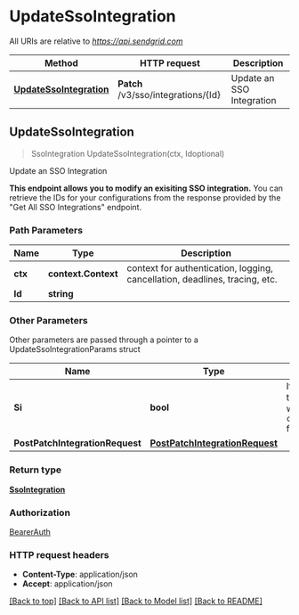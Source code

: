 # UpdateSsoIntegration

All URIs are relative to *https://api.sendgrid.com*

Method | HTTP request | Description
------------- | ------------- | -------------
[**UpdateSsoIntegration**](UpdateSsoIntegration.md#UpdateSsoIntegration) | **Patch** /v3/sso/integrations/{Id} | Update an SSO Integration



## UpdateSsoIntegration

> SsoIntegration UpdateSsoIntegration(ctx, Idoptional)

Update an SSO Integration

**This endpoint allows you to modify an exisiting SSO integration.**  You can retrieve the IDs for your configurations from the response provided by the \"Get All SSO Integrations\" endpoint.

### Path Parameters


Name | Type | Description
------------- | ------------- | -------------
**ctx** | **context.Context** | context for authentication, logging, cancellation, deadlines, tracing, etc.
**Id** | **string** | 

### Other Parameters

Other parameters are passed through a pointer to a UpdateSsoIntegrationParams struct


Name | Type | Description
------------- | ------------- | -------------
**Si** | **bool** | If this parameter is set to `true`, the response will include the `completed_integration` field.
**PostPatchIntegrationRequest** | [**PostPatchIntegrationRequest**](PostPatchIntegrationRequest.md) | 

### Return type

[**SsoIntegration**](SsoIntegration.md)

### Authorization

[BearerAuth](../README.md#BearerAuth)

### HTTP request headers

- **Content-Type**: application/json
- **Accept**: application/json

[[Back to top]](#) [[Back to API list]](../README.md#documentation-for-api-endpoints)
[[Back to Model list]](../README.md#documentation-for-models)
[[Back to README]](../README.md)

